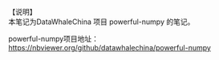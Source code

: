 
【说明】  
本笔记为DataWhaleChina 项目 powerful-numpy 的笔记。

powerful-numpy项目地址：  
https://nbviewer.org/github/datawhalechina/powerful-numpy